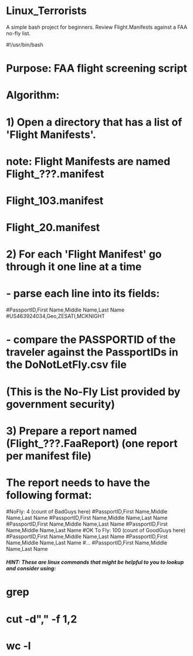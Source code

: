 # Linux_Terrorists
A simple bash project for beginners.  Review Flight.Manifests against a FAA no-fly list.

#!/usr/bin/bash

# Purpose:  FAA flight screening script

# Algorithm:
# 1) Open a directory that has a list of 'Flight Manifests'.
#      note: Flight Manifests are named Flight_???.manifest
#            Flight_103.manifest
#            Flight_20.manifest
# 2) For each 'Flight Manifest' go through it one line at a time
#       - parse each line into its fields:
#PassportID,First Name,Middle Name,Last Name
#US463924034,Geo,ZESATI,MCKNIGHT
#       - compare the PASSPORTID of the traveler against the PassportIDs in the DoNotLetFly.csv file
#           (This is the No-Fly List provided by government security)
# 3) Prepare a report named (Flight_???.FaaReport) (one report per manifest file)
#    The report needs to have the following format:
#NoFly: 4 (count of BadGuys here)
#PassportID,First Name,Middle Name,Last Name
#PassportID,First Name,Middle Name,Last Name
#PassportID,First Name,Middle Name,Last Name
#PassportID,First Name,Middle Name,Last Name
#OK To Fly: 100 (count of GoodGuys here)
#PassportID,First Name,Middle Name,Last Name
#PassportID,First Name,Middle Name,Last Name
#...
#PassportID,First Name,Middle Name,Last Name

##### HINT: These are linux commands that might be helpful to you to lookup and consider using:
# grep
# cut -d"," -f 1,2
# wc -l
#
